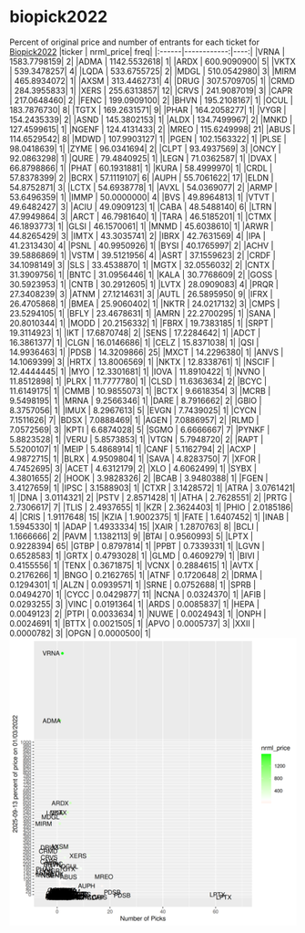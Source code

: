 # biopick2022
Percent of original price and number of entrants for each ticket for [Biopick2022](https://twitter.com/hashtag/Biopick2022)
|ticker |   nrml_price| freq|
|:------|------------:|----:|
|VRNA   | 1583.7798159|    2|
|ADMA   | 1142.5532618|    1|
|ARDX   |  600.9090900|    5|
|VKTX   |  539.3478257|    4|
|LQDA   |  533.6755725|    2|
|MDGL   |  510.0542980|    3|
|MIRM   |  465.8934072|    1|
|AXSM   |  313.4462731|    4|
|DRUG   |  307.5709705|    1|
|CRMD   |  284.3955833|    1|
|XERS   |  255.6313857|   12|
|CRVS   |  241.9087019|    3|
|CAPR   |  217.0648460|    2|
|FENC   |  199.0909100|    2|
|BHVN   |  195.2108167|    1|
|OCUL   |  183.7876730|    8|
|TGTX   |  169.2631571|    9|
|PHAR   |  164.2058277|    1|
|VYGR   |  154.2435339|    2|
|ASND   |  145.3802153|    1|
|ALDX   |  134.7499967|    2|
|MNKD   |  127.4599615|    1|
|NGENF  |  124.4131433|    2|
|MREO   |  115.6249998|   21|
|ABUS   |  114.6529542|    8|
|MDWD   |  107.9903127|    1|
|PGEN   |  102.1563322|    1|
|PLSE   |   98.0418639|    1|
|ZYME   |   96.0341694|    2|
|CLPT   |   93.4937569|    3|
|ONCY   |   92.0863298|    1|
|QURE   |   79.4840925|    1|
|LEGN   |   71.0362587|    1|
|DVAX   |   66.8798866|    1|
|PHAT   |   60.1931881|    1|
|KURA   |   58.4999970|    1|
|CRDL   |   57.8378399|    2|
|BCRX   |   57.1119107|    6|
|AUPH   |   55.7061622|   17|
|ELDN   |   54.8752871|    3|
|LCTX   |   54.6938778|    1|
|AVXL   |   54.0369077|    2|
|ARMP   |   53.6496359|    1|
|IMMP   |   50.0000000|    4|
|BVS    |   49.8964813|    1|
|VTVT   |   49.6482427|    3|
|ACIU   |   49.0909123|    1|
|CABA   |   48.5488140|    6|
|LTRN   |   47.9949864|    3|
|ARCT   |   46.7981640|    1|
|TARA   |   46.5185201|    1|
|CTMX   |   46.1893773|    1|
|GLSI   |   46.1570061|    1|
|MNMD   |   45.6038610|    1|
|ARWR   |   44.8265429|    3|
|IMTX   |   43.3035741|    2|
|IBRX   |   42.7631569|    4|
|IPA    |   41.2313430|    4|
|PSNL   |   40.9950926|    1|
|BYSI   |   40.1765997|    2|
|ACHV   |   39.5886869|    1|
|VSTM   |   39.5121956|    4|
|ASRT   |   37.1559623|    2|
|CRDF   |   34.1098149|    3|
|SLS    |   33.4538870|    1|
|MGTX   |   32.0556032|    2|
|CNTX   |   31.3909756|    1|
|BNTC   |   31.0956446|    1|
|KALA   |   30.7768609|    2|
|GOSS   |   30.5923953|    1|
|CNTB   |   30.2912605|    1|
|LVTX   |   28.0909083|    4|
|PRQR   |   27.3408239|    3|
|ATNM   |   27.1214631|    3|
|AUTL   |   26.5895950|    9|
|IFRX   |   26.4705868|    1|
|BMEA   |   25.9060402|    1|
|NKTR   |   24.0217132|    3|
|CMPS   |   23.5294105|    1|
|BFLY   |   23.4678631|    1|
|AMRN   |   22.2700295|    1|
|SANA   |   20.8010344|    1|
|MODD   |   20.2156332|    1|
|FBRX   |   19.7383185|    1|
|SRPT   |   19.3114923|    1|
|IKT    |   17.6870748|    2|
|SENS   |   17.2284642|    1|
|ADCT   |   16.3861377|    1|
|CLGN   |   16.0146686|    1|
|CELZ   |   15.8371038|    1|
|QSI    |   14.9936463|    1|
|PDSB   |   14.3209866|   25|
|MXCT   |   14.2296380|    1|
|ANVS   |   14.1069399|    3|
|HRTX   |   13.8006569|    1|
|NKTX   |   12.8338761|    1|
|NSCIF  |   12.4444445|    1|
|MYO    |   12.3301681|    1|
|IOVA   |   11.8910422|    1|
|NVNO   |   11.8512898|    1|
|PLRX   |   11.7777780|    1|
|CLSD   |   11.6363634|    2|
|BCYC   |   11.6149175|    1|
|CMMB   |   10.9855073|    1|
|BCTX   |    9.6618354|    3|
|MCRB   |    9.5498195|    1|
|MRNA   |    9.2566346|    1|
|DARE   |    8.7916662|    2|
|GBIO   |    8.3757056|    1|
|IMUX   |    8.2967613|    5|
|EVGN   |    7.7439025|    1|
|CYCN   |    7.1511626|    7|
|BDSX   |    7.0888469|    1|
|AGEN   |    7.0886957|    2|
|RLMD   |    7.0572569|    3|
|KPTI   |    6.6874028|    5|
|SGMO   |    6.6666667|    7|
|PYNKF  |    5.8823528|    1|
|VERU   |    5.8573853|    1|
|VTGN   |    5.7948720|    2|
|RAPT   |    5.5200107|    1|
|MEIP   |    5.4868914|    1|
|CANF   |    5.1162794|    2|
|ACXP   |    4.9872715|    1|
|BLRX   |    4.9509804|    1|
|SAVA   |    4.8283750|    7|
|XFOR   |    4.7452695|    3|
|ACET   |    4.6312179|    2|
|XLO    |    4.6062499|    1|
|SYBX   |    4.3801655|    2|
|HOOK   |    3.9828326|    2|
|BCAB   |    3.9480388|    1|
|FGEN   |    3.4127659|    1|
|IPSC   |    3.1588903|    1|
|CTXR   |    3.1428572|    1|
|ATRA   |    3.0761421|    1|
|DNA    |    3.0114321|    2|
|PSTV   |    2.8571428|    1|
|ATHA   |    2.7628551|    2|
|PRTG   |    2.7306617|    7|
|TLIS   |    2.4937655|    1|
|KZR    |    2.3624403|    1|
|PHIO   |    2.0185186|    4|
|CRIS   |    1.9117648|   15|
|KZIA   |    1.9002375|    1|
|FATE   |    1.6407452|    1|
|INAB   |    1.5945330|    1|
|ADAP   |    1.4933334|   15|
|XAIR   |    1.2870763|    8|
|BCLI   |    1.1666666|    2|
|PAVM   |    1.1382113|    9|
|BTAI   |    0.9560993|    5|
|LPTX   |    0.9228394|   65|
|GTBP   |    0.8797814|    1|
|PPBT   |    0.7339331|    1|
|LGVN   |    0.6528583|    1|
|GRTX   |    0.4793028|    1|
|GLMD   |    0.4609279|    1|
|BIVI   |    0.4155556|    1|
|TENX   |    0.3671875|    1|
|VCNX   |    0.2884615|    1|
|AVTX   |    0.2176266|    1|
|BNGO   |    0.2162765|    1|
|ATNF   |    0.1720648|    2|
|DRMA   |    0.1294301|    1|
|ALZN   |    0.0939571|    1|
|SRNE   |    0.0752688|    1|
|SPRB   |    0.0494270|    1|
|CYCC   |    0.0429877|   11|
|NCNA   |    0.0324370|    1|
|AFIB   |    0.0293255|    3|
|VINC   |    0.0191364|    1|
|ARDS   |    0.0085837|    1|
|HEPA   |    0.0049123|    2|
|PTPI   |    0.0033634|    1|
|NUWE   |    0.0024943|    1|
|ONPH   |    0.0024691|    1|
|BTTX   |    0.0021505|    1|
|APVO   |    0.0005737|    3|
|XXII   |    0.0000782|    3|
|OPGN   |    0.0000500|    1|
![retvspicks](biopicks.png?raw=true)
